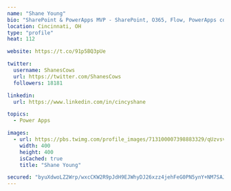 ```yaml
---
name: "Shane Young"
bio: "SharePoint & PowerApps MVP - SharePoint, O365, Flow, PowerApps consulting? @PowerApps911 | Pure Snark? You found it."
location: Cincinnati, OH
type: "profile"
heat: 112

website: https://t.co/91p5BQ3pUe

twitter:
  username: ShanesCows
  url: https://twitter.com/ShanesCows
  followers: 18181

linkedin:
  url: https://www.linkedin.com/in/cincyshane

topics:
  - Power Apps

images:
  - url: https://pbs.twimg.com/profile_images/713100007398883329/qUzvsvQ3_400x400.jpg
    width: 400
    height: 400
    isCached: true
    title: "Shane Young"

secured: "byuXdwoLZ2Wrp/wxcCKW2R9pJdH9EJWhyDJ26xzz4jehFeG0PN5ynY+NM7SAJ999V3fZlpcUR352MjzEU/tk9Oa4v/NIsnRafAggUDtNdDJckFS12ateJQK3wgJMvi13/k5wbJjEc+TyLxeAjy305nMnR196Hf2EC8uWDHTjl8i3mhmYmmzbregLvHGi1v1Uk6luZp+YXiKab6Ll/PlvTV5b/BguZfRf1E9eQwS5R/PCt9DlXcKTzci3w7+tI0Gwilw/nEJMeh26oWLjAPfyNWkHvtHwAOAoxyaXcMCIH79DtNPUmRk+qW+OWMOOv8S0GIzEAyZLA62UOIB/zTVFDHbDJbiSM2+nCE/ZIAmffeu3dn9gAsLyst3E7MzBhvUWZUvt/Rryd3fnHgLkFVz2hXDh8CiMoNxMuVxZ2UqYrQs=;as5OBxubUAXKfkA/7OMQAQ=="
---
```


